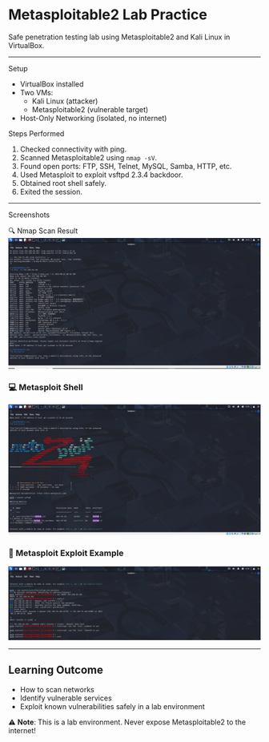 # Metasploitable2 Lab Practice
Safe penetration testing lab using Metasploitable2 and Kali Linux in VirtualBox.

---

Setup
- VirtualBox installed
- Two VMs:
  - Kali Linux (attacker)
  - Metasploitable2 (vulnerable target)
- Host-Only Networking (isolated, no internet)



Steps Performed
1. Checked connectivity with ping.
2. Scanned Metasploitable2 using `nmap -sV`.
3. Found open ports: FTP, SSH, Telnet, MySQL, Samba, HTTP, etc.
4. Used Metasploit to exploit vsftpd 2.3.4 backdoor.
5. Obtained root shell safely.
6. Exited the session.

---
 Screenshots

 🔍 Nmap Scan Result
![Nmap Scan](nmap_scan.png.png)

### 💻 Metasploit Shell
![Metasploit Shell](metasploit_shell.png.png)

### 🎯 Metasploit Exploit Example
![Metasploit](Metasploit.png)

---

## Learning Outcome
- How to scan networks
- Identify vulnerable services
- Exploit known vulnerabilities safely in a lab environment

⚠️ **Note**: This is a lab environment. Never expose Metasploitable2 to the internet!
